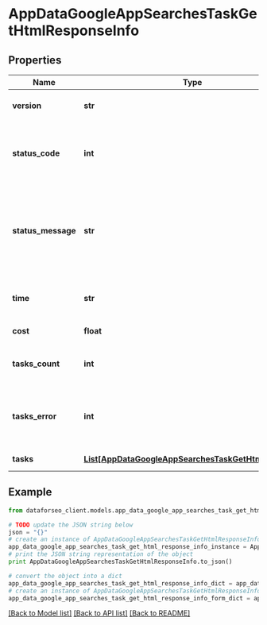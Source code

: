 # AppDataGoogleAppSearchesTaskGetHtmlResponseInfo


## Properties

Name | Type | Description | Notes
------------ | ------------- | ------------- | -------------
**version** | **str** | the current version of the API | [optional] 
**status_code** | **int** | general status code you can find the full list of the response codes here | [optional] 
**status_message** | **str** | general informational message you can find the full list of general informational messages here | [optional] 
**time** | **str** | total execution time, seconds | [optional] 
**cost** | **float** | total tasks cost, USD | [optional] 
**tasks_count** | **int** | the number of tasks in the tasks array | [optional] 
**tasks_error** | **int** | the number of tasks in the tasks array returned with an error | [optional] 
**tasks** | [**List[AppDataGoogleAppSearchesTaskGetHtmlTaskInfo]**](AppDataGoogleAppSearchesTaskGetHtmlTaskInfo.md) | array of tasks | [optional] 

## Example

```python
from dataforseo_client.models.app_data_google_app_searches_task_get_html_response_info import AppDataGoogleAppSearchesTaskGetHtmlResponseInfo

# TODO update the JSON string below
json = "{}"
# create an instance of AppDataGoogleAppSearchesTaskGetHtmlResponseInfo from a JSON string
app_data_google_app_searches_task_get_html_response_info_instance = AppDataGoogleAppSearchesTaskGetHtmlResponseInfo.from_json(json)
# print the JSON string representation of the object
print AppDataGoogleAppSearchesTaskGetHtmlResponseInfo.to_json()

# convert the object into a dict
app_data_google_app_searches_task_get_html_response_info_dict = app_data_google_app_searches_task_get_html_response_info_instance.to_dict()
# create an instance of AppDataGoogleAppSearchesTaskGetHtmlResponseInfo from a dict
app_data_google_app_searches_task_get_html_response_info_form_dict = app_data_google_app_searches_task_get_html_response_info.from_dict(app_data_google_app_searches_task_get_html_response_info_dict)
```
[[Back to Model list]](../README.md#documentation-for-models) [[Back to API list]](../README.md#documentation-for-api-endpoints) [[Back to README]](../README.md)


